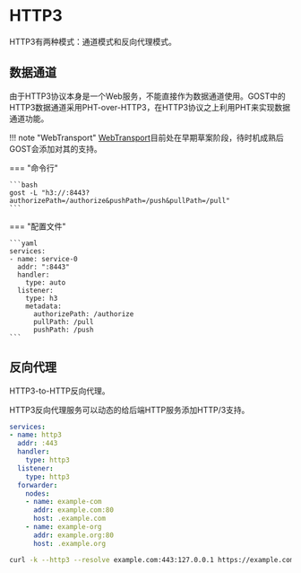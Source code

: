 # HTTP3

HTTP3有两种模式：通道模式和反向代理模式。

## 数据通道

由于HTTP3协议本身是一个Web服务，不能直接作为数据通道使用。GOST中的HTTP3数据通道采用PHT-over-HTTP3，在HTTP3协议之上利用PHT来实现数据通道功能。

!!! note "WebTransport"
    [WebTransport](https://web.dev/webtransport/)目前处在早期草案阶段，待时机成熟后GOST会添加对其的支持。

=== "命令行"

    ```bash
	gost -L "h3://:8443?authorizePath=/authorize&pushPath=/push&pullPath=/pull"
	```

=== "配置文件"

    ```yaml
	services:
	- name: service-0
	  addr: ":8443"
	  handler:
		type: auto
	  listener:
		type: h3
		metadata:
          authorizePath: /authorize
          pullPath: /pull
          pushPath: /push
	```

## 反向代理

HTTP3-to-HTTP反向代理。

HTTP3反向代理服务可以动态的给后端HTTP服务添加HTTP/3支持。

```yaml
services:
- name: http3
  addr: :443
  handler:
    type: http3
  listener:
    type: http3
  forwarder:
    nodes:
    - name: example-com
      addr: example.com:80
      host: .example.com
    - name: example-org
      addr: example.org:80
      host: .example.org
```

```bash
curl -k --http3 --resolve example.com:443:127.0.0.1 https://example.com
```


